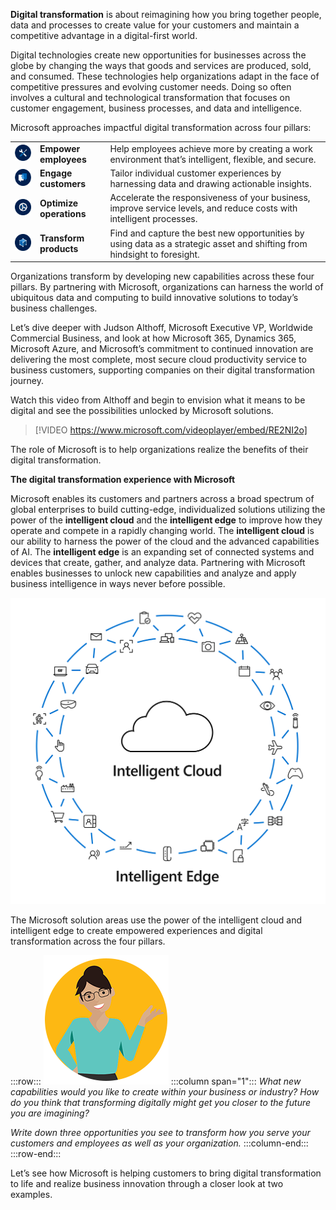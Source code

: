 **Digital transformation** is about reimagining how you bring together people, data and processes to create value for your customers and maintain a competitive advantage in a digital-first world.

Digital technologies create new opportunities for businesses across the globe by changing the ways that goods and services are produced, sold, and consumed. These technologies help organizations  adapt in the face of competitive pressures and evolving customer needs. Doing so often involves a cultural and technological transformation that focuses on customer engagement, business processes, and data and intelligence.

Microsoft approaches impactful digital transformation across four pillars:

|  |  |  |
|---------|---------|---------|
|![Icon for Empower employees shows a wrench and screwdriver](../media/IC-GM02-icon-empower.png)|**Empower employees**|Help employees achieve more by creating a work environment that’s intelligent, flexible, and secure.|
|![Icon for Engage customers shows a pair of dialog balloons](../media/IC-GM02-icon-engage.png)|**Engage customers**|Tailor individual customer experiences by harnessing data and drawing actionable insights.|
|![Icon for Optimize operations shows a set of gears](../media/IC-GM02-icon-optimize.png)|**Optimize operations**|Accelerate the responsiveness of your business, improve service levels, and reduce costs with intelligent processes.|
|![Icon for Transform products shows a simple hypercube](../media/IC-GM02-icon-transform.png)|**Transform products**|Find and capture the best new opportunities by using data as a strategic asset and shifting from hindsight to foresight.|

Organizations transform by developing new capabilities across these four pillars. By partnering with Microsoft, organizations can harness the world of ubiquitous data and computing to build innovative solutions to today’s business challenges.

Let’s dive deeper with Judson Althoff, Microsoft Executive VP, Worldwide Commercial Business, and look at how Microsoft 365, Dynamics 365, Microsoft Azure, and Microsoft’s commitment to continued innovation are delivering the most complete, most secure cloud productivity service to business customers, supporting companies on their digital transformation journey.

Watch this video from Althoff and begin to envision what it means to be digital and see the possibilities unlocked by Microsoft solutions.

> [!VIDEO https://www.microsoft.com/videoplayer/embed/RE2NI2o]

The role of Microsoft is to help organizations realize the benefits of their digital transformation.

**The digital transformation experience with Microsoft**

Microsoft enables its customers and partners across a broad spectrum of global enterprises to build cutting-edge, individualized solutions utilizing the power of the **intelligent cloud** and the **intelligent edge** to improve how they operate and compete in a rapidly changing world. The **intelligent cloud** is our ability to harness the power of the cloud and the advanced capabilities of AI. The **intelligent edge** is an expanding set of connected systems and devices that create, gather, and analyze data. Partnering with Microsoft enables businesses to unlock new capabilities and analyze and apply business intelligence in ways never before possible.

![Graphic showing the intelligent cloud and the intelligent edge.](../media/IC-GM02-IntelligentCloud.png)

The Microsoft solution areas use the power of the intelligent cloud and intelligent edge to create empowered experiences and digital transformation across the four pillars.

:::row:::
  ![Icon for learner guide, Elena](../media/Elena.png)
:::column span="1":::
*What new capabilities would you like to create within your business or industry?
How do you think that transforming digitally might get you closer to the future you are imagining?*

*Write down three opportunities you see to transform how you serve your customers and employees as well as your organization.*
:::column-end:::
:::row-end:::

Let’s see how Microsoft is helping customers to bring digital transformation to life and realize business innovation through a closer look at two examples.